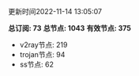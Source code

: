 更新时间2022-11-14 13:05:07

**总订阅: 73**
**总节点: 1043**
**有效节点: 375**
- v2ray节点: 219
- trojan节点: 94
- ss节点: 62

